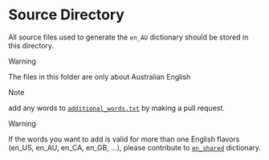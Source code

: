 # Source Directory

All source files used to generate the `en_AU` dictionary should be stored in this directory.

> [!WARNING]
> The files in this folder are only about Australian English

> [!NOTE]
add any words to [`additional_words.txt`](https://github.com/streetsidesoftware/cspell-dicts/blob/main/dictionaries/en_AU/src/additional_words.txt) by making a pull request.

> [!WARNING]
> If the words you want to add is valid for more than one English flavors (en_US, en_AU, en_CA, en_GB, ...), please contribute to
> [`en_shared`](https://github.com/streetsidesoftware/cspell-dicts/blob/main/dictionaries/en_shared/src/) dictionary.
